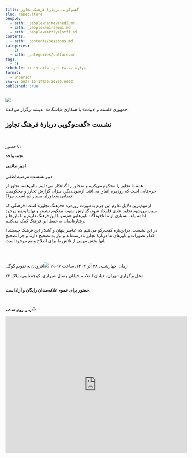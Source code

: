 ```yaml
---
title: گفت‌وگویی دربارهٔ فرهنگ تجاوز
slug: rapeculture
people:
  - path: _people/najmevahedi.md
  - path: _people/amirsaemi.md
  - path: _people/marziyelotfi.md
contents:
  - path: _contents/sessions.md
categories:
  - {}
  - path: _categories/culture.md
tags:
  - {}
schedule: چهار‌شنبه ۲۸ آذر، ساعت ۱۹-۱۷
format:
  - inperson
start: 2024-12-17T20:30:00.000Z
published: true
---
```


![](https://assets.tina.io/b6b0cb5c-4b1b-43f4-9bea-8d6867c09320/رویدادها/poster-2.jpg)

«جمهوری فلسفه و ادبیات» با همکاری «باشگاه» اندیشه برگزار می‌کند:

## نشست «گفت‌وگویی دربارهٔ فرهنگ تجاوز
<br><br>
با حضور:

**نجمه واحد**
<br><br>
**امیر صائمی**
<br><br>
دبیر نشست: مرضیه لطفی

همۀ ما تجاوز را محکوم می‌کنیم و متجاوز را گناهکار می‌دانیم. با‌این‌همه، تجاوز از جرم‌هایی است که روزمره اتفاق می‌افتد. از‌سوی‌دیگر، میزان گزارش تجاوز و محکومیت قضایی متجاوزان بسیار کم است. چرا؟ 

از مهم‌ترین دلایل تداوم این جرم  به‌صورت روزمره «فرهنگ تجاوز» است؛ فرهنگی که سبب می‌شود تجاوز‌ عادی قلمداد شود، گزارش نشود، محکوم نشود، و نهایتا وضع موجود ادامه یابد. بسیاری از ما ناخودآگاه باورهایی هم‌سو با این فرهنگ داریم و با باورها و رفتارهایمان به حفظ این فرهنگ کمک می‌کنیم. 

در این نشست، دراین‌باره گفت‌وگو می‌کنیم که عناصر پنهان و آشکار این فرهنگ چیستند؟ کدام تصورات و باورهای ما دربارۀ تجاوز نادرست‌اند و نیاز به تصحیح دارند و چرا تصحیح آنها بخش مهمی از تلاش ما برای اصلاح وضع موجود است.

<br><br><br>
زمان: چهارشنبه، ۲۸ آذر ۱۴۰۳، ساعت ۱۷-۱۹ <a target="_blank" href="https://calendar.google.com/calendar/event?action=TEMPLATE&amp;tmeid=Nzl1NGVmNmJ1ZTY1ZzFwOGZtdHIwZzhldjggam9taG91cmlmYWxzYWZlQG0&amp;tmsrc=jomhourifalsafe%40gmail.com"><img border="0" src="https://www.google.com/calendar/images/ext/gc_button1_en.gif"></a>افزودن به تقویم گوگل</a>

محل برگزاری: تهران، خیابان انقلاب، خیابان وصال شیرازی، کوچهٔ نایبی، پلاک ۲۳
<br><br>

**حضور برای عموم علاقه‌مندان رایگان و آزاد است.**

<br><br>
**آدرس روی نقشه:**

<iframe src="https://www.google.com/maps/embed?pb=!1m17!1m12!1m3!1d3239.9701159679107!2d51.400496999999994!3d35.702352999999995!2m3!1f0!2f0!3f0!3m2!1i1024!2i768!4f13.1!3m2!1m1!2zMzXCsDQyJzA4LjUiTiA1McKwMjQnMDEuOCJF!5e0!3m2!1sen!2s!4v1727792460938!5m2!1sen!2s" width="600" height="450" style="border:0;" allowfullscreen="" loading="lazy" referrerpolicy="no-referrer-when-downgrade"></iframe>


